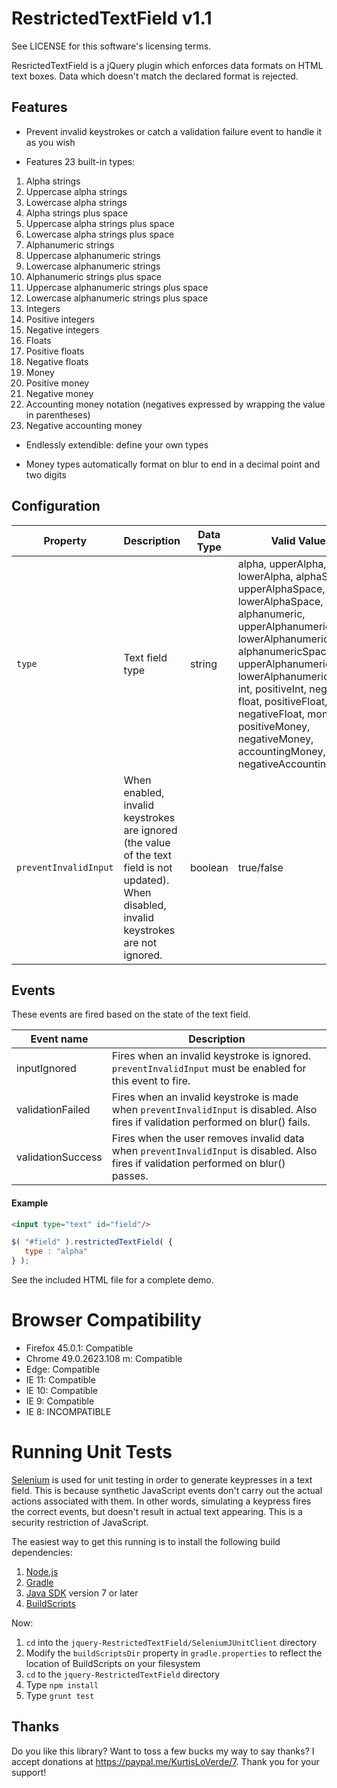 RestrictedTextField v1.1
=========================

See LICENSE for this software's licensing terms.

ResrictedTextField is a jQuery plugin which enforces data formats on HTML text boxes.  Data which doesn't match the declared format is rejected.


## Features

* Prevent invalid keystrokes or catch a validation failure event to handle it as you wish

* Features 23 built-in types:

1.  Alpha strings
2.  Uppercase alpha strings
3.  Lowercase alpha strings
4.  Alpha strings plus space
5.  Uppercase alpha strings plus space
6.  Lowercase alpha strings plus space
7.  Alphanumeric strings
8.  Uppercase alphanumeric strings
9.  Lowercase alphanumeric strings
10.  Alphanumeric strings plus space
11.  Uppercase alphanumeric strings plus space
12.  Lowercase alphanumeric strings plus space
13.  Integers
14.  Positive integers
15.  Negative integers
16.  Floats
17.  Positive floats
18.  Negative floats
19.  Money
20.  Positive money
21.  Negative money
22.  Accounting money notation (negatives expressed by wrapping the value in parentheses)
23.  Negative accounting money

* Endlessly extendible:  define your own types

* Money types automatically format on blur to end in a decimal point and two digits


## Configuration

| Property | Description   | Data Type | Valid Values         | Default Value |
| -------- | --------------|---------- |----------------------|---------------|
| `type`   | Text field type | string | alpha, upperAlpha, lowerAlpha, alphaSpace, upperAlphaSpace, lowerAlphaSpace, alphanumeric, upperAlphanumeric, lowerAlphanumeric, alphanumericSpace, upperAlphanumericSpace, lowerAlphanumericSpace, int, positiveInt, negativeInt, float, positiveFloat, negativeFloat, money, positiveMoney, negativeMoney, accountingMoney, negativeAccountingMoney| null |
| `preventInvalidInput` | When enabled, invalid keystrokes are ignored (the value of the text field is not updated).  When disabled, invalid keystrokes are not ignored. | boolean | true/false | true |


## Events

These events are fired based on the state of the text field.

| Event name        | Description                                                     |
| ------------------| ----------------------------------------------------------------|
| inputIgnored      | Fires when an invalid keystroke is ignored.  `preventInvalidInput` must be enabled for this event to fire. |
| validationFailed  | Fires when an invalid keystroke is made when `preventInvalidInput` is disabled.  Also fires if validation performed on blur() fails. |
| validationSuccess | Fires when the user removes invalid data when `preventInvalidInput` is disabled.  Also fires if validation performed on blur() passes. |


#### Example


```html
<input type="text" id="field"/>
```
```javascript
$( "#field" ).restrictedTextField( {
   type : "alpha"
} );
```

See the included HTML file for a complete demo.


# Browser Compatibility

* Firefox 45.0.1:  Compatible
* Chrome 49.0.2623.108 m:  Compatible
* Edge:  Compatible
* IE 11:  Compatible
* IE 10:  Compatible
* IE 9:  Compatible
* IE 8:  INCOMPATIBLE


# Running Unit Tests

[Selenium](http://www.seleniumhq.org) is used for unit testing in order to generate keypresses in a text field.  This is because synthetic JavaScript events don't carry out the actual actions associated with them.  In other words, simulating a keypress fires the correct events, but doesn't result in actual text appearing.  This is a security restriction of JavaScript.

The easiest way to get this running is to install the following build dependencies:

1. [Node.js](https://nodejs.org/en)
2. [Gradle](http://gradle.org)
3. [Java SDK](http://www.oracle.com/technetwork/java/javase/index.html) version 7 or later
4. [BuildScripts](https://github.com/kloverde/BuildScripts)

Now:

1.  <code>cd</code> into the <code>jquery-RestrictedTextField/SeleniumJUnitClient</code> directory
2.  Modify the <code>buildScriptsDir</code> property in <code>gradle.properties</code> to reflect the location of BuildScripts on your filesystem
3.  <code>cd</code> to the <code>jquery-RestrictedTextField</code> directory
4.  Type <code>npm install</code>
5.  Type <code>grunt test</code>


## Thanks

Do you like this library?  Want to toss a few bucks my way to say thanks?  I accept donations at https://paypal.me/KurtisLoVerde/7.  Thank you for your support!

